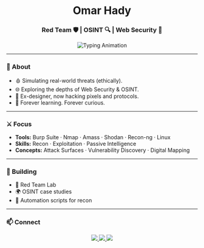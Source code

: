 <h1 align="center">Omar Hady</h1>
<h3 align="center">Red Team 🛡️ | OSINT 🔍 | Web Security 🚨</h3>

<p align="center">
  <img src="https://readme-typing-svg.herokuapp.com?font=Fira+Code&pause=1000&color=F73C3C&width=400&lines=Breaking+things+(ethically)...;Tracing+digital+footprints...;Finding+the+unseen." alt="Typing Animation" />
</p>

---

### 🧠 About
- 🩸 Simulating real-world threats (ethically).
- 🌐 Exploring the depths of Web Security & OSINT.
- 🎨 Ex-designer, now hacking pixels and protocols.
- 🚀 Forever learning. Forever curious.

---

### ⚔️ Focus
- **Tools:** Burp Suite · Nmap · Amass · Shodan · Recon-ng · Linux
- **Skills:** Recon · Exploitation · Passive Intelligence
- **Concepts:** Attack Surfaces · Vulnerability Discovery · Digital Mapping

---

### 🚧 Building
- 🔧 Red Team Lab
- 🌍 OSINT case studies
- 🧬 Automation scripts for recon

---
### 📫 Connect
<p align="center">
  <a href="https://www.linkedin.com/in/omarhadyalnajjar/" target="_blank">
    <img src="https://img.shields.io/badge/LinkedIn-0077B5?style=flat&logo=linkedin&logoColor=white"/>
  </a>
  <a href="mailto:omarhadyabass@gmail.com">
    <img src="https://img.shields.io/badge/Email-D14836?style=flat&logo=gmail&logoColor=white"/>
  </a>
  <a href="https://medium.com/@omarhadyabass">
    <img src="https://img.shields.io/badge/Medium-000000?style=flat&logo=medium&logoColor=white"/>
  </a>
</p>

